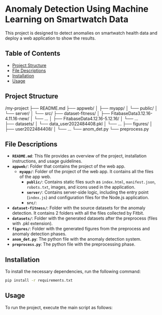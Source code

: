 # Anomaly Detection Using Machine Learning on Smartwatch Data

This project is designed to detect anomalies on smartwatch health data and deploy a web application to show the results.

## Table of Contents

- [Project Structure](#project-structure)
- [File Descriptions](#file-descriptions)
- [Installation](#installation)
- [Usage](#usage)

## Project Structure

/my-project
├── README.md
├── appweb/
│   ├── myapp/
│       └── public/
│       └── server/
│       └── src/
├── dataset-fitness/
│   ├── FitabaseData3.12.16-4.11.16-new/
│       └── ...
│   ├── FitabaseData4.12.16-5.12.16/
│       └── ...  
├── datasets/
│   └── data_user2022484408.pkl
│   └── ...
├── figures/
│   ├── user2022484408/
│       └── ...
└── anom_det.py
└── preprocess.py

## File Descriptions

- **`README.md`**: This file provides an overview of the project, installation instructions, and usage guidelines.
- **`appweb/`**: Folder that contains the project of the web app.
  - **`myapp/`**: Folder of the project of the web app. It contains all the files of the app web.
    - **`public/`**: Contains static files such as `index.html`, `manifest.json`, `robots.txt`, images, and icons used in the application.
    - **`server/`**: Contains server-side logic, including the entry point (`index.js`) and configuration files for the Node.js application.
    - **`src/`**:
- **`dataset-fitness/`**: Folder with the source datasets for the anomaly detection. It contains 2 folders with all the files collected by Fitbit.
- **`datasets/`**: Folder with the generated datasets after the preprocess (files with .pkl extension).
- **`figures/`**: Folder with the generated figures from the preprocess and anomaly detection phases.
- **`anom_det.py`**: The python file with the anomaly detection system.
- **`preprocess.py`**: The python file with the preprocessing phase.

## Installation

To install the necessary dependencies, run the following command:

```bash
pip install -r requirements.txt
```

## Usage
To run the project, execute the main script as follows:
